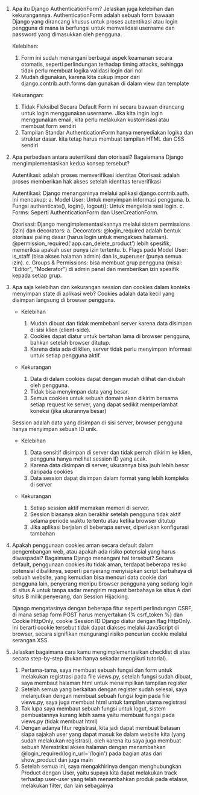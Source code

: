 1. Apa itu Django AuthenticationForm? Jelaskan juga kelebihan dan kekurangannya.
   AuthenticationForm adalah sebuah form bawaan Django yang dirancang khusus untuk proses autentikasi atau login pengguna di mana ia berfungsi untuk memvalidasi username dan password yang dimasukkan oleh pengguna.

   Kelebihan:
   1. Form ini sudah menangani berbagai aspek keamanan secara otomatis, seperti perlindungan terhadap timing attacks, sehingga tidak perlu membuat logika validasi login dari nol
   2. Mudah digunakan, karena kita cukup impor dari django.contrib.auth.forms dan gunakan di dalam view dan template

   Kekurangan:
   1. Tidak Fleksibel Secara Default
      Form ini secara bawaan dirancang untuk login menggunakan username. Jika kita ingin login menggunakan email, kita perlu melakukan kustomisasi atau membuat form sendiri
   2. Tampilan Standar
      AuthenticationForm hanya menyediakan logika dan struktur dasar. kita tetap harus membuat tampilan HTML dan CSS sendiri

2. Apa perbedaan antara autentikasi dan otorisasi? Bagaiamana Django mengimplementasikan kedua konsep tersebut?

   Autentikasi: adalah proses memverifikasi identitas
   Otorisasi: adalah proses memberikan hak akses setelah identitas terverifikasi
 
   Autentikasi: Django menanganinya melalui aplikasi django.contrib.auth. Ini mencakup:
      a. Model User: Untuk menyimpan informasi pengguna.
      b. Fungsi authenticate(), login(), logout(): Untuk mengelola sesi login.
      c. Forms: Seperti AuthenticationForm dan UserCreationForm.
   
   Otorisasi: Django mengimplementasikannya melalui sistem permissions (izin) dan decorators:
      a. Decorators: @login_required adalah bentuk otorisasi paling dasar (harus login untuk mengakses halaman). @permission_required('app.can_delete_product') lebih spesifik, memeriksa apakah user punya izin tertentu.
      b. Flags pada Model User: is_staff (bisa akses halaman admin) dan is_superuser (punya semua izin).
      c. Groups & Permissions: bisa membuat grup pengguna (misal: "Editor", "Moderator") di admin panel dan memberikan izin spesifik kepada setiap grup.

3. Apa saja kelebihan dan kekurangan session dan cookies dalam konteks menyimpan state di aplikasi web?
   Cookies adalah data kecil yang disimpan langsung di browser pengguna.
   - Kelebihan
      1. Mudah dibuat dan tidak membebani server karena data disimpan di sisi klien (client-side).
      2. Cookies dapat diatur untuk bertahan lama di browser pengguna, bahkan setelah browser ditutup.
      3. Karena data ada di klien, server tidak perlu menyimpan informasi untuk setiap pengguna aktif.
   
   - Kekurangan
      1. Data di dalam cookies dapat dengan mudah dilihat dan diubah oleh pengguna.
      2. Tidak bisa menyimpan data yang besar.
      3. Semua cookies untuk sebuah domain akan dikirim bersama setiap request ke server, yang dapat sedikit memperlambat koneksi (jika ukurannya besar)

   Session adalah data yang disimpan di sisi server, browser pengguna hanya menyimpan sebuah ID unik.
   - Kelebihan
      1. Data sensitif disimpan di server dan tidak pernah dikirim ke klien, pengguna hanya melihat session ID yang acak.
      2. Karena data disimpan di server, ukurannya bisa jauh lebih besar daripada cookies
      3. Data session dapat disimpan dalam format yang lebih kompleks di server 
   
   - Kekurangan
      1. Setiap session aktif memakan memori di server. 
      2. Session biasanya akan berakhir setelah pengguna tidak aktif selama periode waktu tertentu atau ketika browser ditutup
      3. Jika aplikasi berjalan di beberapa server, diperlukan konfigurasi tambahan

4. Apakah penggunaan cookies aman secara default dalam pengembangan web, atau apakah ada risiko potensial yang harus diwaspadai? Bagaimana Django menangani hal tersebut?
   Secara default, penggunaan cookies itu tidak aman, terdapat beberapa resiko potensial dibaliknya, seperti penyerang menyisipkan script berbahaya di sebuah website, yang kemudian bisa mencuri data cookie dari pengguna lain, penyerang menipu browser pengguna yang sedang login di situs A untuk tanpa sadar mengirim request berbahaya ke situs A dari situs B milik penyerang, dan Session Hijacking.

   Django mengatasinya dengan beberapa fitur seperti perlindungan CSRF, di mana setiap form POST harus menyertakan {% csrf_token %} dan Cookie HttpOnly, cookie Session ID Django diatur dengan flag HttpOnly. Ini berarti cookie tersebut tidak dapat diakses melalui JavaScript di browser, secara signifikan mengurangi risiko pencurian cookie melalui serangan XSS.

5. Jelaskan bagaimana cara kamu mengimplementasikan checklist di atas secara step-by-step (bukan hanya sekadar mengikuti tutorial).
   1. Pertama-tama, saya membuat sebuah fungsi dan form untuk melakukan registrasi pada file views.py, setelah fungsi sudah dibuat, saya membaut halaman html untuk menaimpilkan tampilan register
   2. Setelah semua yang berkaitan dengan register sudah selesai, saya melanjutkan dengan membuat sebuah fungsi login pada file views.py, saya juga membuat html untuk tampilan utama registrasi
   3. Tak lupa saya membaut sebuah fungsi untuk logut, sistem pembuatannya kurang lebih sama yaitu membuat fungsi pada views.py (tidak membuat html)
   4. Dengan adanya fitur registrasi, kita jadi dapat membuat batasan siapa sajakah user yang dapat masuk ke dalam website kita (yang sudah melakukan registrasi), oleh karena itu saya juga membuat sebuah Merestriksi akses halaman dengan menambahkan @login_required(login_url='/login') pada bagian atas dari show_product dan juga main
   5. Setelah semua ini, saya mengakhirinya dengan menghubungkan Product dengan User, yaitu supaya kita dapat melakukan track terhadap user-user yang telah menambahkan produk pada etalase, melakukan filter, dan lain sebagainya